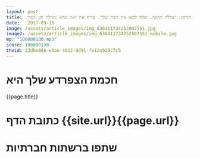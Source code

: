 ```yaml
---
layout: post
title:  מהנדס וזקן. מה תעשה כשיסתיים הגיקון. יאללה תחפף. שלח לכאן את הבת שלך. עדיף את זאת שלא מגדלת זקן כמוך.
date:   2017-09-16
image: /assets/article_images/img_636411734252807551.jpg
image2: /assets/article_images/img_636411734252807551_mobile.jpg
mp: "100000130.mp3"
score: 100000130
theid: 22dbe866-e6ae-4612-9d91-fe12a929c7c5
---
```

# חכמת הצפרדע שלך היא
{{page.title}}

# כתובת הדף {{site.url}}{{page.url}}
# שתפו ברשתות חברתיות